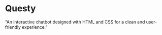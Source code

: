 # Questy
“An interactive chatbot designed with HTML and CSS for a clean and user-friendly experience.”
